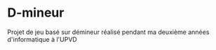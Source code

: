 # D-mineur
Projet de jeu basé sur démineur réalisé pendant ma deuxième années d'informatique à l'UPVD
